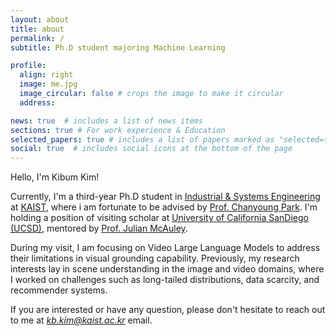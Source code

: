 ```yaml
---
layout: about
title: about
permalink: /
subtitle: Ph.D student majoring Machine Learning

profile:
  align: right
  image: me.jpg
  image_circular: false # crops the image to make it circular
  address:

news: true  # includes a list of news items
sections: true # For work experience & Education
selected_papers: true # includes a list of papers marked as "selected={true}"
social: true  # includes social icons at the bottom of the page
---
```


Hello, I'm Kibum Kim!  

Currently, I'm a third-year Ph.D student in [Industrial & Systems Engineering](https://statistics.kaist.ac.kr/) at [KAIST](https://www.kaist.ac.kr/kr/), where i am fortunate to be advised by [Prof. Chanyoung Park](https://dsail.kaist.ac.kr/professor/). I'm holding a position of visiting scholar at [University of California SanDiego (UCSD)](https://ucsd.edu/), mentored by [Prof. Julian McAuley](https://cseweb.ucsd.edu/~jmcauley/).

During my visit, I am focusing on Video Large Language Models to address their limitations in visual grounding capability. Previously, my research interests lay in scene understanding in the image and video domains, where I worked on challenges such as long-tailed distributions, data scarcity, and recommender systems.

If you are interested or have any question, please don't hesitate to reach out to me at *kb.kim@kaist.ac.kr* email.